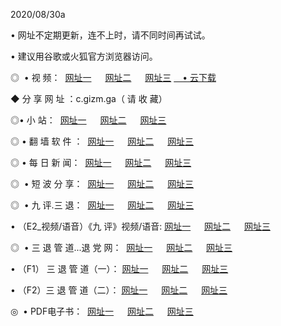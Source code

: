 <p>2020/08/30a
<p>• 网址不定期更新，连不上时，请不同时间再试试。
<p>• 建议用谷歌或火狐官方浏览器访问。
<p>◎  • 视 频： 
<a href="http://dcv.shirokuriwaki.com/s/" target="_blank">网址一</a> 　 
<a href="http://dsv.shirokuriwaki.com/s/" target="_blank">网址二</a> 　 
<a href="http://dov.shirokuriwaki.com/tv.html" target="_blank">网址三</a>
<a href="https://disk.yandex.ru/d/wIUK0uxc3Gk4Ng" target="_blank">　• 云下载 </a></p>
<p>◆ 分 享 网 址 ：c.gizm.ga（ 请 收 藏） </p>

<p>◎•  小 站：  
<a href="http://dcv.shirokuriwaki.com/" target="_blank">网址一</a> 　 
<a href="http://dsv.shirokuriwaki.com/" target="_blank">网址二</a> 　 
<a href="http://dov.shirokuriwaki.com/k/" target="_blank">网址三</a></p><p>

<p>◎  • 翻 墙 软 件 ：  
<a href="http://dcv.shirokuriwaki.com/ff/" target="_blank">网址一</a> 　 
<a href="http://dsv.shirokuriwaki.com/s/read/a1_nd.html" target="_blank">网址二</a> 　 
<a href="http://dov.shirokuriwaki.com/ff/index.html" target="_blank">网址三</a></p>
<p>◎  • 每 日 新 闻：  
<a href="http://dcv.shirokuriwaki.com/day/" target="_blank">网址一</a> 　 
<a href="http://dsv.shirokuriwaki.com/day/" target="_blank">网址二</a> 　 
<a href="http://dov.shirokuriwaki.com/day/index.html" target="_blank">网址三</a></p>
<p>◎   • 短 波 分 享：  
<a href="http://dcv.shirokuriwaki.com/h/" target="_blank">网址一</a> 　 
<a href="http://dsv.shirokuriwaki.com/h/" target="_blank">网址二</a> 　 
<a href="http://dov.shirokuriwaki.com/h/index.html" target="_blank">网址三</a></p>
<p>◎   • 九 评.三 退：  
<a href="http://dcv.shirokuriwaki.com/t/" target="_blank">网址一</a> 　 
<a href="http://dsv.shirokuriwaki.com/v2/index.html" target="_blank">网址二</a> 　 
<a href="http://dov.shirokuriwaki.com/tt/index.html" target="_blank">网址三</a> 　</p>
<p>  • （E2_视频/语音）《九 评》视频/语音: 
<a href="http://dcv.shirokuriwaki.com/7738.html" target="_blank">网址一</a> 　 
<a href="http://dsv.shirokuriwaki.com/7614.html" target="_blank">网址二</a> 　 
<a href="http://dov.shirokuriwaki.com/7633.html" target="_blank">网址三</a></p>
<p>◎   • 三 退 管 道...退 党 网：  
<a href="http://dcv.shirokuriwaki.com/go/td1.html" target="_blank">网址一</a> 　 
<a href="http://dsv.shirokuriwaki.com/go/td2.html" target="_blank">网址二</a> 　 
<a href="http://dov.shirokuriwaki.com/go/td3.html" target="_blank">网址三</a></p>
<p>  • （F1） 三 退 管 道（一）： 
<a href="http://dcv.shirokuriwaki.com/dd/" target="_blank">网址一</a> 　 
<a href="http://dsv.shirokuriwaki.com/s/read/a1_tdx.html" target="_blank">网址二</a> 　 
<a href="http://dov.shirokuriwaki.com/dd/" target="_blank">网址三</a></p>
<p>  • （F2）三 退 管 道（二）： 
<a href="http://dsv.shirokuriwaki.com/d/" target="_blank">网址一</a> 　 
<a href="http://dcv.shirokuriwaki.com/d/index.html" target="_blank">网址二</a> 　 
<a href="http://dov.shirokuriwaki.com/d/" target="_blank">网址三</a></p>
<p>◎   • PDF电子书：  
<a href="http://dcv.shirokuriwaki.com/p/" target="_blank">网址一</a> 　 
<a href="http://dsv.shirokuriwaki.com/p/index.html" target="_blank">网址二</a> 　 
<a href="http://dov.shirokuriwaki.com/p/" target="_blank">网址三</a></p>
